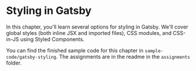 # Styling in Gatsby
In this chapter, you'll learn several options for styling in Gatsby. We'll cover global styles (both inline JSX and imported files), CSS modules, and CSS-in-JS using Styled Components.

You can find the finished sample code for this chapter in `sample-code/gatsby-styling`. The assignments are in the readme in the `assignments` folder.